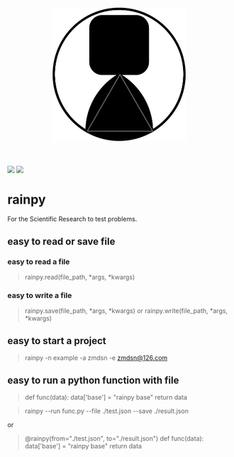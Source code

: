 <h1 align="center">
<img src="https://raw.githubusercontent.com/zmdsn/zmdsn.github.io/refs/heads/main/assets/images/icon.png" width="300">
</h1><br>

![](https://img.shields.io/badge/rainpy-base-blue?logo=N&labelColor=white)
![](https://img.shields.io/badge/License-BSD-blue?logo=N&labelColor=white)

# rainpy

For the Scientific Research to test problems.

## easy to read or save file 

### easy to read a file

> rainpy.read(file_path, *args, *kwargs)

### easy to write a file

> rainpy.save(file_path, *args, *kwargs)
or
> rainpy.write(file_path, *args, *kwargs)


## easy to start a project

> rainpy -n example -a zmdsn -e zmdsn@126.com

## easy to run a python function with file

> def func(data):
>     data['base'] = "rainpy base"
>     return data

> rainpy --run func.py --file ./test.json --save ./result.json

or

> @rainpy(from="./test.json", to="./result.json")
> def func(data):
>     data['base'] = "rainpy base"
>     return data
